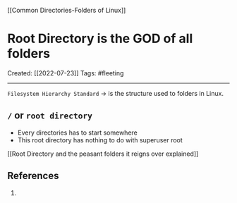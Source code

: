 [[Common Directories-Folders of Linux]]

# Root Directory is the GOD of all folders
Created:  [[2022-07-23]]
Tags: #fleeting 

---
`Filesystem Hierarchy Standard` 
-> is the structure used to folders in Linux.


## `/` or `root directory`
- Every directories has to start somewhere
- This root directory has nothing to do with superuser root





[[Root Directory and the peasant folders it reigns over explained]]












## References
1. 